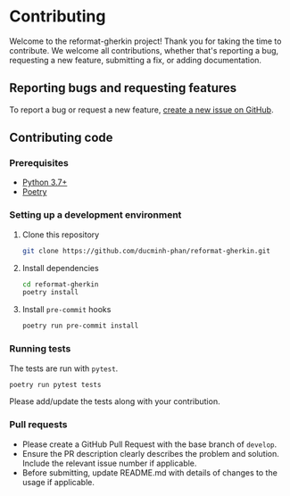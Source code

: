 # Contributing

Welcome to the reformat-gherkin project! Thank you for taking the time to
contribute. We welcome all contributions, whether that's reporting a bug,
requesting a new feature, submitting a fix, or adding documentation.

## Reporting bugs and requesting features

To report a bug or request a new feature,
[create a new issue on GitHub](https://github.com/ducminh-phan/reformat-gherkin/issues/new).

## Contributing code

### Prerequisites

- [Python 3.7+](https://www.python.org/downloads/)
- [Poetry](https://poetry.eustace.io/)

### Setting up a development environment

1. Clone this repository

   ```bash
   git clone https://github.com/ducminh-phan/reformat-gherkin.git
   ```

2. Install dependencies

   ```bash
   cd reformat-gherkin
   poetry install
   ```

3. Install `pre-commit` hooks

   ```bash
   poetry run pre-commit install
   ```

### Running tests

The tests are run with `pytest`.

```bash
poetry run pytest tests
```

Please add/update the tests along with your contribution.

### Pull requests

- Please create a GitHub Pull Request with the base branch of `develop`.
- Ensure the PR description clearly describes the problem and solution. Include the relevant issue number if applicable.
- Before submitting, update README.md with details of changes to the usage if applicable.
